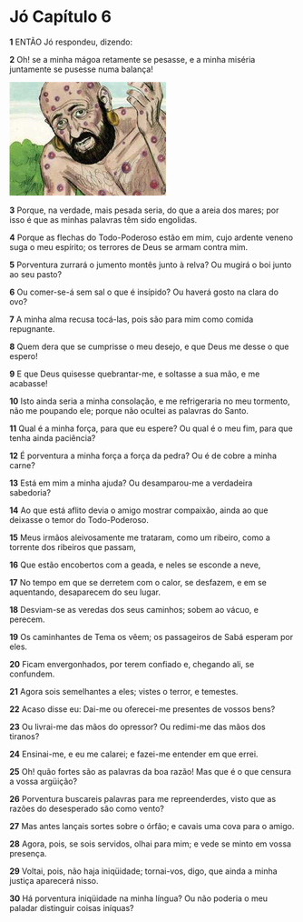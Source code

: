 # Jó Capítulo 6

**1** 	ENTÃO Jó respondeu, dizendo:

**2** 	Oh! se a minha mágoa retamente se pesasse, e a minha miséria juntamente se pusesse numa balança!

![](../Images/SweetPublishing/18-6-1.jpg) 

**3** 	Porque, na verdade, mais pesada seria, do que a areia dos mares; por isso é que as minhas palavras têm sido engolidas.

**4** 	Porque as flechas do Todo-Poderoso estão em mim, cujo ardente veneno suga o meu espírito; os terrores de Deus se armam contra mim.

**5** 	Porventura zurrará o jumento montês junto à relva? Ou mugirá o boi junto ao seu pasto?

**6** 	Ou comer-se-á sem sal o que é insípido? Ou haverá gosto na clara do ovo?

**7** 	A minha alma recusa tocá-las, pois são para mim como comida repugnante.

**8** 	Quem dera que se cumprisse o meu desejo, e que Deus me desse o que espero!

**9** 	E que Deus quisesse quebrantar-me, e soltasse a sua mão, e me acabasse!

**10** 	Isto ainda seria a minha consolação, e me refrigeraria no meu tormento, não me poupando ele; porque não ocultei as palavras do Santo.

**11** 	Qual é a minha força, para que eu espere? Ou qual é o meu fim, para que tenha ainda paciência?

**12** 	É porventura a minha força a força da pedra? Ou é de cobre a minha carne?

**13** 	Está em mim a minha ajuda? Ou desamparou-me a verdadeira sabedoria?

**14** 	Ao que está aflito devia o amigo mostrar compaixão, ainda ao que deixasse o temor do Todo-Poderoso.

**15** 	Meus irmãos aleivosamente me trataram, como um ribeiro, como a torrente dos ribeiros que passam,

**16** 	Que estão encobertos com a geada, e neles se esconde a neve,

**17** 	No tempo em que se derretem com o calor, se desfazem, e em se aquentando, desaparecem do seu lugar.

**18** 	Desviam-se as veredas dos seus caminhos; sobem ao vácuo, e perecem.

**19** 	Os caminhantes de Tema os vêem; os passageiros de Sabá esperam por eles.

**20** 	Ficam envergonhados, por terem confiado e, chegando ali, se confundem.

**21** 	Agora sois semelhantes a eles; vistes o terror, e temestes.

**22** 	Acaso disse eu: Dai-me ou oferecei-me presentes de vossos bens?

**23** 	Ou livrai-me das mãos do opressor? Ou redimi-me das mãos dos tiranos?

**24** 	Ensinai-me, e eu me calarei; e fazei-me entender em que errei.

**25** 	Oh! quão fortes são as palavras da boa razão! Mas que é o que censura a vossa argüição?

**26** 	Porventura buscareis palavras para me repreenderdes, visto que as razões do desesperado são como vento?

**27** 	Mas antes lançais sortes sobre o órfão; e cavais uma cova para o amigo.

**28** 	Agora, pois, se sois servidos, olhai para mim; e vede se minto em vossa presença.

**29** 	Voltai, pois, não haja iniqüidade; tornai-vos, digo, que ainda a minha justiça aparecerá nisso.

**30** 	Há porventura iniqüidade na minha língua? Ou não poderia o meu paladar distinguir coisas iníquas?

